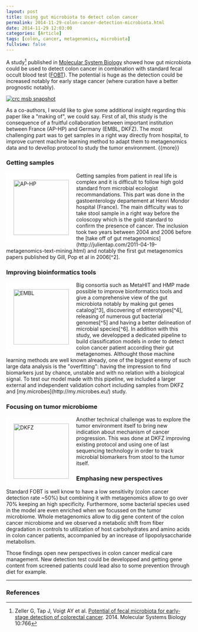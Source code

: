 ```yaml
---
layout: post
title: Using gut microbiota to detect colon cancer
permalink: 2014-11-29-colon-cancer-detection-microbiota.html
date: 2014-11-29 12:03:00
categories: [Article]
tags: [colon, cancer, metagenomics, microbiota]
fullview: false
---
```



A study[^1] published in [Molecular System Biology](http://bit.ly/crcmicrob) showed how gut microbiota could be used to detect colon cancer in combination with standard fecal occult blood test ([FOBT](http://en.wikipedia.org/wiki/Fecal_occult_blood)). The potential is huge as the detection could be increased notably for early stage cancer (where curation have a better prognostic notably).

<a href="http://bit.ly/crcmicrob"><img itemprop="image" src="http://d3dwu2jylmmhzr.cloudfront.net/sites/default/files/highwire/msb/10/11/766/embed/graphic-1.gif" alt="crc msb snapshot"/></a>

As a co-authors, I would like to give some additional insight regarding this paper like a "making of", we could say. First of all, this study is the consequence of a fruitful collaboration between important institution between France (AP-HP) and Germany (EMBL, DKFZ). The most challenging part was to get samples in a right way directly from hospital, to improve current machine learning method to adapt them to metagenomics data and to devellop protocol to study the tumor environment. {{more}} <!--more-->

### Getting samples ###

<img itemprop="image" src="http://hopital-necker.aphp.fr/wp-content/blogs.dir/14/files/2012/06/logo-aphp.jpg" alt="AP-HP" style="float: left; border: 20px solid white; width: 150px;"/>
Getting samples from patient in real life is complex and it is difficult to follow high gold standard from microbial ecologist recommandations. This part was done in the gastoenterology departement at Henri Mondor hospital (France). The main difficulty was to take stool sample in a right way before the coloscopy which is the gold standard to confirm the presence of cancer. The inclusion took two years between 2004 and 2006 before the [take off of gut metagenomics](http://julientap.com/2011-04-19-metagenomics-text-mining.html) and notably the first gut metagenomics papers published by Gill, Pop et al in 2006[^2].


### Improving bioinformatics tools ###

<img itemprop="image" src="http://bioinfo-fr.net/wp-content/uploads/2013/07/logo_embl.jpg" alt="EMBL" style="float: left; border: 20px solid white; width: 150px;"/>
Big consortia such as MetaHIT and HMP made possible to improve bionformatics tools and give a comprehensive view of the gut microbiota notably by making gut genes catalog[^3], discovering of enterotypes[^4], releasing of numerous gut bacterial genomes[^5] and having a better delineation of microbial species[^6]. In addition with this study, we developped a dedicated pipeline to build classification models in order to detect colon cancer patient according their gut metagenomes. Althought those machine learning methods are well known already, one of the biggest enemy of such large data analysis is the "overfitting": having the impression to find biomarkers just by chance, unstable and with no relation with a biological signal. To test our model made with this pipeline, we included a larger external and independent  validation cohort including samples from DKFZ and [my.microbes](http://my.microbes.eu/) study. 

### Focusing on tumor microbiome ###

<img itemprop="image" src="http://www.dkfz.de/microscopy2008/dkfz.jpg" alt="DKFZ" style="float: left; border: 20px solid white; width: 150px;"/> 
Another technical challenge was to explore the tumor environment itself to bring new indication about mechanism of cancer progression. This was done at DKFZ improving existing protocol and using one of last sequencing technology in order to track microbial biomarkers from stool to the tumor itself.

### Emphasing new perspectives ###

Standard FOBT is well know to have a low sensitivity (colon cancer detection rate ~50%) but combining it with metagenomics allow to go over 70% keeping an high specificity. Furthermore, some bacterial species used in the model are even enriched when we focussed on the tumor microbiome. Whole metagenomics allow to dig gene content of the colon cancer microbiome and we observed a metabolic shift from fiber degradation in controls to utilization of host carbohydrates and amino acids in colon cancer patients, accompanied by an increase of lipopolysaccharide metabolism.

Those findings open new perspectives in colon cancer medical care management. New detection test could be developped and getting gene content from screened patients could lead also to some prevention through diet for example.


----------


### References ###
[^1]: Zeller G, Tap J, Voigt AY et al. [Potential of fecal microbiota for early‐stage detection of colorectal cancer](http://bit.ly/crcmicrob). 2014. Molecular Systems Biology 10:766

[^2]: Gill, Pop et al. [Metagenomic analysis of the human distal gut microbiome.](http://www.sciencemag.org/content/312/5778/1355.long) Science. 2006 Jun 2;312(5778):1355-9.

[^3]: J Qin et al. MetaHIT consortium. [A human gut microbial gene catalogue established by metagenomic sequencing](http://www.nature.com/nature/journal/v464/n7285/abs/nature08821.html). 2010. Nature 464 (7285), 59-65

[^4]: M Arumugam, J Raes et al. MetaHIT consortium. [Enterotypes of the human gut microbiome](http://www.nature.com/nature/journal/v473/n7346/abs/nature09944.html). 2011. Nature 473 (7346), 174-180

[^5]: Nelson KE et al. [A catalog of reference genomes from the human microbiome](http://www.ncbi.nlm.nih.gov/pubmed/20489017). Science 2010 May 21

[^6]: Mende et al. [Accurate and universal delineation of prokaryotic species](http://www.nature.com/nmeth/journal/v10/n9/abs/nmeth.2575.html). Nature methods 10 (9), 881-884

